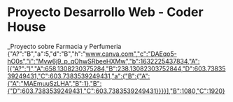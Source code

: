 # Proyecto Desarrollo Web - Coder House
_Proyecto sobre Farmacia y Perfumeria {"A?":"B","a":5,"d":"B","h":"www.canva.com","c":"DAEqo5-hO0s","i":"Mvw6j9_p_qOhwSRbeeHXMw","b":1632225437834,"A":[{"A?":"I","A":658.1308230375284,"B":238.13082303752844,"D":603.7383539249431,"C":603.7383539249431,"a":{"B":{"A":{"A":"MAEmuuSzLHA","B":1},"B":{"D":603.7383539249431,"C":603.7383539249431}}}}],"B":1080,"C":1920}
